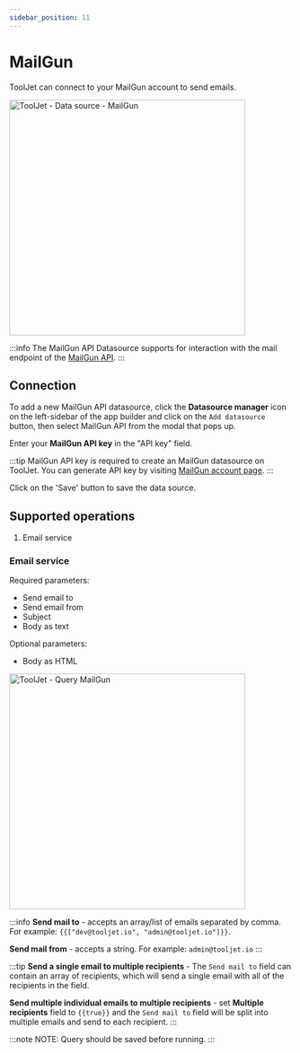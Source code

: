 ```yaml
---
sidebar_position: 11
---
```


# MailGun

ToolJet can connect to your MailGun account to send emails.

<img class="screenshot-full" src="/img/datasource-reference/mailgun/mailgun-datasource.png" alt="ToolJet - Data source - MailGun" height="420" />

:::info
The MailGun API Datasource supports for interaction with the mail endpoint of the [MailGun API](https://documentation.mailgun.com/en/latest/api-intro.html#authentication-1).
:::

## Connection
To add a new MailGun API datasource, click the **Datasource manager** icon on the left-sidebar of the app builder and click on the `Add datasource` button, then select MailGun API from the modal that pops up.

Enter your **MailGun API key** in the "API key" field.

:::tip
MailGun API key is required to create an MailGun datasource on ToolJet. You can generate API key by visiting [MailGun account page](https://app.mailgun.com/app/account/security/api_keys).
:::

Click on the 'Save' button to save the data source.

## Supported operations
1.  Email service


### Email service
Required parameters:
- Send email to
- Send email from
- Subject
- Body as text


Optional parameters:
- Body as HTML

<img class="screenshot-full" src="/img/datasource-reference/MailGun/MailGun-query.jpg" alt="ToolJet - Query MailGun" height="420"/>

:::info
**Send mail to** - accepts an array/list of emails separated by comma.
For example:
`{{["dev@tooljet.io", "admin@tooljet.io"]}}`.

**Send mail from** - accepts a string.
For example: `admin@tooljet.io`
:::

:::tip
**Send a single email to multiple recipients** - The `Send mail to` field can contain an array of recipients, which will send a single email with all of the recipients in the field.

**Send multiple individual emails to multiple recipients** - set <b>Multiple recipients</b> field to `{{true}}` and the `Send mail to` field will be split into multiple emails and send to each recipient.
:::


:::note
NOTE: Query should be saved before running.
:::
